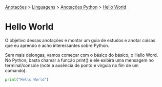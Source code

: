 <link rel="stylesheet" type="text/css" href="../../CSS/dark-theme.css">

[Anotações](../../) > [Linguagens](../Index.md) > [Anotações Python](./Index.md) > [Hello World](./HelloWorld.md)

# Hello World

O objetivo dessas anotações é montar um guia de estudos e anotar coisas que eu aprendo e acho interessantes sobre Python. 

Sem mais delongas, vamos começar com o básico do básico, o Hello Word. No Python, basta chamar a função print() e ele exibirá uma mensagem no terminal/console (note a ausência de ponto e virgula no fim de um comando).

```python
print("Hello World")
``` 